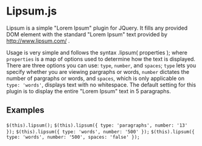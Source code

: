 Lipsum.js
============
Lipsum is a simple "Lorem Ipsum" plugin for JQuery. It fills any provided DOM element with the standard "Lorem Ipsum" text provided by http://www.lipsum.com/ . 

Usage is very simple and follows the syntax
    .lipsum( properties );
where `properties` is a map of options used to determine how the text is displayed. There are three options you can use: `type`, `number`, and `spaces`; `type` lets you specify whether you are viewing pargraphs or words, `number` dictates the number of pargraphs or words, and `spaces`, which is only applicable on `type: 'words'`, displays text with no whitespace. The default setting for this plugin is to display the entire "Lorem Ipsum" text in 5 paragraphs.

Examples
---------
`$(this).lipsum();`
`$(this).lipsum({ type: 'paragraphs', number: '13' });`
`$(this).lipsum({ type: 'words', number: '500' });`
`$(this).lipsum({ type: 'words', number: '500', spaces: 'false' });`
